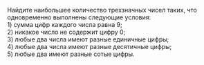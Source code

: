 Найдите наибольшее количество трехзначных чисел таких, что одновременно выполнены следующие условия:
<br>1) сумма цифр каждого числа равна $9$;
<br>2) никакое число не содержит цифру $0$;
<br>3) любые два числа имеют разные единичные цифры;
<br>4) любые два числа имеют разные десятичные цифры;
<br>5) любые два имеют разные сотые цифры.